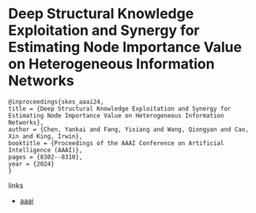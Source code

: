 # Deep Structural Knowledge Exploitation and Synergy for Estimating Node Importance Value on Heterogeneous Information Networks

```
@inproceedings{skes_aaai24,
title = {Deep Structural Knowledge Exploitation and Synergy for Estimating Node Importance Value on Heterogeneous Information Networks},
author = {Chen, Yankai and Fang, Yixiang and Wang, Qiongyan and Cao, Xin and King, Irwin},
booktitle = {Proceedings of the AAAI Conference on Artificial Intelligence (AAAI)},
pages = {8302--8310},
year = {2024}
}
```

links
- [aaai](https://ojs.aaai.org/index.php/AAAI/article/view/28671)
